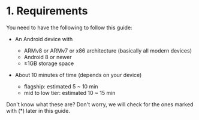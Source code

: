 # 1. Requirements

You need to have the following to follow this guide:

- An Android device with
    - ARMv8 or ARMv7 or x86 architecture (basically all modern devices)
    - Android 8 or newer
    - ≥1GB storage space

- About 10 minutes of time (depends on your device)
    - flagship: estimated 5 ~ 10 min
    - mid to low tier: estimated 10 ~ 15 min

Don't know what these are? Don't worry, we will check for the ones marked with (*) later in this guide.
